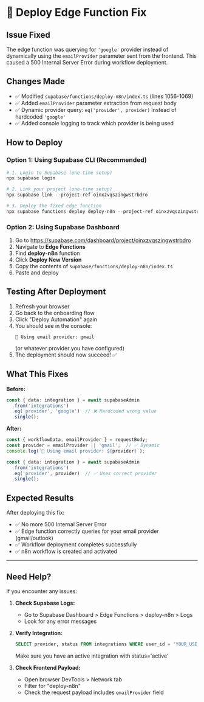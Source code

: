 # 🚀 Deploy Edge Function Fix

## Issue Fixed
The edge function was querying for `'google'` provider instead of dynamically using the `emailProvider` parameter sent from the frontend. This caused a 500 Internal Server Error during workflow deployment.

## Changes Made
- ✅ Modified `supabase/functions/deploy-n8n/index.ts` (lines 1056-1069)
- ✅ Added `emailProvider` parameter extraction from request body
- ✅ Dynamic provider query: `eq('provider', provider)` instead of hardcoded `'google'`
- ✅ Added console logging to track which provider is being used

## How to Deploy

### Option 1: Using Supabase CLI (Recommended)

```powershell
# 1. Login to Supabase (one-time setup)
npx supabase login

# 2. Link your project (one-time setup)
npx supabase link --project-ref oinxzvqszingwstrbdro

# 3. Deploy the fixed edge function
npx supabase functions deploy deploy-n8n --project-ref oinxzvqszingwstrbdro --no-verify-jwt
```

### Option 2: Using Supabase Dashboard

1. Go to https://supabase.com/dashboard/project/oinxzvqszingwstrbdro
2. Navigate to **Edge Functions**
3. Find **deploy-n8n** function
4. Click **Deploy New Version**
5. Copy the contents of `supabase/functions/deploy-n8n/index.ts`
6. Paste and deploy

## Testing After Deployment

1. Refresh your browser
2. Go back to the onboarding flow
3. Click "Deploy Automation" again
4. You should see in the console:
   ```
   📧 Using email provider: gmail
   ```
   (or whatever provider you have configured)
5. The deployment should now succeed! ✅

## What This Fixes

**Before:**
```typescript
const { data: integration } = await supabaseAdmin
  .from('integrations')
  .eq('provider', 'google')  // ❌ Hardcoded wrong value
  .single();
```

**After:**
```typescript
const { workflowData, emailProvider } = requestBody;
const provider = emailProvider || 'gmail';  // ✅ Dynamic
console.log(`📧 Using email provider: ${provider}`);

const { data: integration } = await supabaseAdmin
  .from('integrations')
  .eq('provider', provider)  // ✅ Uses correct provider
  .single();
```

## Expected Results

After deploying this fix:
- ✅ No more 500 Internal Server Error
- ✅ Edge function correctly queries for your email provider (gmail/outlook)
- ✅ Workflow deployment completes successfully
- ✅ n8n workflow is created and activated

---

## Need Help?

If you encounter any issues:

1. **Check Supabase Logs:**
   - Go to Supabase Dashboard > Edge Functions > deploy-n8n > Logs
   - Look for any error messages

2. **Verify Integration:**
   ```sql
   SELECT provider, status FROM integrations WHERE user_id = 'YOUR_USER_ID';
   ```
   Make sure you have an active integration with status='active'

3. **Check Frontend Payload:**
   - Open browser DevTools > Network tab
   - Filter for "deploy-n8n"
   - Check the request payload includes `emailProvider` field


